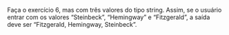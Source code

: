 <p>
Faça o exercício 6, mas com três valores do tipo string. Assim, se o usuário entrar com os valores “Steinbeck”, “Hemingway” e “Fitzgerald”, a saída deve ser “Fitzgerald, Hemingway, Steinbeck”.
</p>